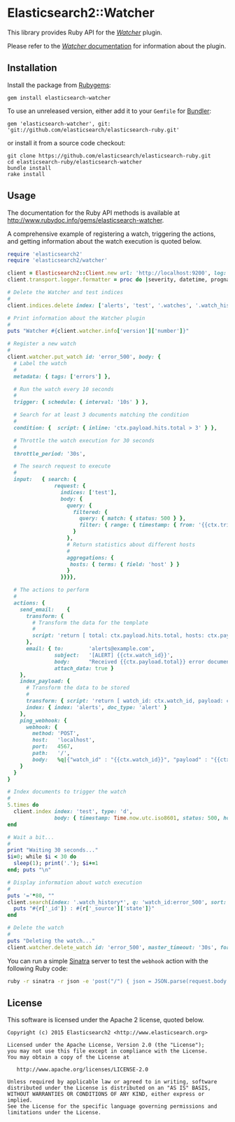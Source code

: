 # Elasticsearch2::Watcher

This library provides Ruby API for the [_Watcher_](https://www.elastic.co/products/watcher) plugin.

Please refer to the [_Watcher_ documentation](http://www.elastic.co/guide/en/watcher/current/index.html)
for information about the plugin.

## Installation

Install the package from [Rubygems](https://rubygems.org):

    gem install elasticsearch-watcher

To use an unreleased version, either add it to your `Gemfile` for [Bundler](http://gembundler.com):

    gem 'elasticsearch-watcher', git: 'git://github.com/elasticsearch/elasticsearch-ruby.git'

or install it from a source code checkout:

    git clone https://github.com/elasticsearch/elasticsearch-ruby.git
    cd elasticsearch-ruby/elasticsearch-watcher
    bundle install
    rake install

## Usage

The documentation for the Ruby API methods is available at <http://www.rubydoc.info/gems/elasticsearch-watcher>.

A comprehensive example of registering a watch, triggering the actions, and getting information
about the watch execution is quoted below.

```ruby
require 'elasticsearch2'
require 'elasticsearch2/watcher'

client = Elasticsearch2::Client.new url: 'http://localhost:9200', log: true
client.transport.logger.formatter = proc do |severity, datetime, progname, msg| "\e[2m#{msg}\e[0m\n" end

# Delete the Watcher and test indices
#
client.indices.delete index: ['alerts', 'test', '.watches', '.watch_history*'], ignore: 404

# Print information about the Watcher plugin
#
puts "Watcher #{client.watcher.info['version']['number']}"

# Register a new watch
#
client.watcher.put_watch id: 'error_500', body: {
  # Label the watch
  #
  metadata: { tags: ['errors'] },

  # Run the watch every 10 seconds
  #
  trigger: { schedule: { interval: '10s' } },

  # Search for at least 3 documents matching the condition
  #
  condition: {  script: { inline: 'ctx.payload.hits.total > 3' } },

  # Throttle the watch execution for 30 seconds
  #
  throttle_period: '30s',

  # The search request to execute
  #
  input:   { search: {
               request: {
                 indices: ['test'],
                 body: {
                   query: {
                     filtered: {
                       query: { match: { status: 500 } },
                       filter: { range: { timestamp: { from: '{{ctx.trigger.scheduled_time}}||-5m', to: '{{ctx.trigger.triggered_time}}' } } }
                     }
                   },
                   # Return statistics about different hosts
                   #
                   aggregations: {
                    hosts: { terms: { field: 'host' } }
                   }
                 }}}},

  # The actions to perform
  #
  actions: {
    send_email:    {
      transform: {
        # Transform the data for the template
        #
        script: 'return [ total: ctx.payload.hits.total, hosts: ctx.payload.aggregations.hosts.buckets.collect { [ host: it.key, errors: it.doc_count ] }, errors: ctx.payload.hits.hits.collect { it._source } ];'
      },
      email: { to:        'alerts@example.com',
               subject:   '[ALERT] {{ctx.watch_id}}',
               body:      "Received {{ctx.payload.total}} error documents in the last 5 minutes.\n\nHosts:\n\n{{#ctx.payload.hosts}}* {{host}} ({{errors}})\n{{/ctx.payload.hosts}}",
               attach_data: true }
    },
    index_payload: {
      # Transform the data to be stored
      #
      transform: { script: 'return [ watch_id: ctx.watch_id, payload: ctx.payload ]' },
      index: { index: 'alerts', doc_type: 'alert' }
    },
    ping_webhook: {
      webhook: {
        method: 'POST',
        host:   'localhost',
        port:   4567,
        path:   '/',
        body:   %q|{"watch_id" : "{{ctx.watch_id}}", "payload" : "{{ctx.payload}}"}| }
    }
  }
}

# Index documents to trigger the watch
#
5.times do
  client.index index: 'test', type: 'd',
               body: { timestamp: Time.now.utc.iso8601, status: 500, host: "10.0.0.#{rand(1..3)}" }
end

# Wait a bit...
#
print "Waiting 30 seconds..."
$i=0; while $i < 30 do
  sleep(1); print('.'); $i+=1
end; puts "\n"

# Display information about watch execution
#
puts '='*80, ""
client.search(index: '.watch_history*', q: 'watch_id:error_500', sort: 'trigger_event.schedule.triggered_time:asc')['hits']['hits'].each do |r|
  puts "#{r['_id']} : #{r['_source']['state']}"
end

# Delete the watch
#
puts "Deleting the watch..."
client.watcher.delete_watch id: 'error_500', master_timeout: '30s', force: true
```

You can run a simple [Sinatra](https://github.com/sinatra/sinatra/) server
to test the `webhook` action with the following Ruby code:

```bash
ruby -r sinatra -r json -e 'post("/") { json = JSON.parse(request.body.read); puts %Q~Received #{json["watch_id"]} with payload: #{json["payload"]}~ }'
```

## License

This software is licensed under the Apache 2 license, quoted below.

    Copyright (c) 2015 Elasticsearch2 <http://www.elasticsearch.org>

    Licensed under the Apache License, Version 2.0 (the "License");
    you may not use this file except in compliance with the License.
    You may obtain a copy of the License at

       http://www.apache.org/licenses/LICENSE-2.0

    Unless required by applicable law or agreed to in writing, software
    distributed under the License is distributed on an "AS IS" BASIS,
    WITHOUT WARRANTIES OR CONDITIONS OF ANY KIND, either express or implied.
    See the License for the specific language governing permissions and
    limitations under the License.
